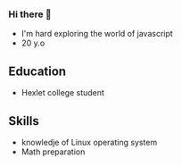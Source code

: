 ### Hi there 👋
- I'm hard exploring the world of javascript 
- 20 y.o
## Education 
- Hexlet college student 

 ## Skills 
- knowledje of Linux operating system
- Math preparation 

